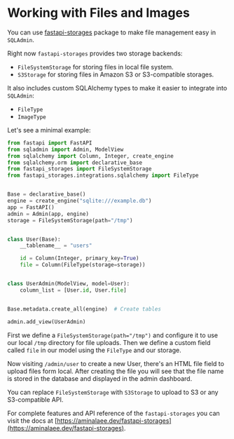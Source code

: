 # Working with Files and Images

You can use [fastapi-storages](https://github.com/aminalaee/fastapi-storages) package
to make file management easy in `SQLAdmin`.

Right now `fastapi-storages` provides two storage backends:

- `FileSystemStorage` for storing files in local file system.
- `S3Storage` for storing files in Amazon S3 or S3-compatible storages.

It also includes custom SQLAlchemy types to make it easier to integrate into `SQLAdmin`:

- `FileType`
- `ImageType`

Let's see a minimal example:

```python
from fastapi import FastAPI
from sqladmin import Admin, ModelView
from sqlalchemy import Column, Integer, create_engine
from sqlalchemy.orm import declarative_base
from fastapi_storages import FileSystemStorage
from fastapi_storages.integrations.sqlalchemy import FileType


Base = declarative_base()
engine = create_engine("sqlite:///example.db")
app = FastAPI()
admin = Admin(app, engine)
storage = FileSystemStorage(path="/tmp")


class User(Base):
    __tablename__ = "users"

    id = Column(Integer, primary_key=True)
    file = Column(FileType(storage=storage))


class UserAdmin(ModelView, model=User):
    column_list = [User.id, User.file]


Base.metadata.create_all(engine)  # Create tables

admin.add_view(UserAdmin)
```

First we define a `FileSystemStorage(path="/tmp")` and configure it to use our local `/tmp` directory for file uploads.
Then we define a custom field called `file` in our model using the `FileType` and our storage.

Now visiting `/admin/user` to create a new User,
there's an HTML file field to upload files form local.
After creating the file you will see that the file name is stored in the database
and displayed in the admin dashboard.

You can replace `FileSystemStorage` with `S3Storage` to upload to S3 or any S3-compatible API.

For complete features and API reference of the `fastapi-storages` you can visit the docs at [https://aminalaee.dev/fastapi-storages](https://aminalaee.dev/fastapi-storages).

